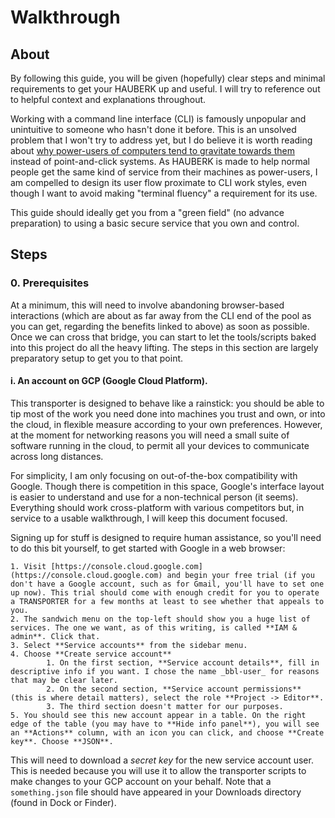 # Walkthrough

## About

By following this guide, you will be given (hopefully) clear steps and minimal requirements to get your HAUBERK up and useful. I will try to reference out to helpful context and explanations throughout.

Working with a command line interface (CLI) is famously unpopular and unintuitive to someone who hasn't done it before. This is an unsolved problem that I won't try to address yet, but I do believe it is worth reading about [why power-users of computers tend to gravitate towards them](..) instead of point-and-click systems. As HAUBERK is made to help normal people get the same kind of service from their machines as power-users, I am compelled to design its user flow proximate to CLI work styles, even though I want to avoid making "terminal fluency" a requirement for its use.

This guide should ideally get you from a "green field" (no advance preparation) to using a basic secure service that you own and control.

## Steps

### 0. Prerequisites

At a minimum, this will need to involve abandoning browser-based interactions (which are about as far away from the CLI end of the pool as you can get, regarding the benefits linked to above) as soon as possible. Once we can cross that bridge, you can start to let the tools/scripts baked into this project do all the heavy lifting. The steps in this section are largely preparatory setup to get you to that point.

#### i. An account on GCP (Google Cloud Platform).

This transporter is designed to behave like a rainstick: you should be able to tip most of the work you need done into machines you trust and own, or into the cloud, in flexible measure according to your own preferences. However, at the moment for networking reasons you will need a small suite of software running in the cloud, to permit all your devices to communicate across long distances.

For simplicity, I am only focusing on out-of-the-box compatibility with Google. Though there is competition in this space, Google's interface layout is easier to understand and use for a non-technical person (it seems). Everything should work cross-platform with various competitors but, in service to a usable walkthrough, I will keep this document focused.

Signing up for stuff is designed to require human assistance, so you'll need to do this bit yourself, to get started with Google in a web browser:

   	1. Visit [https://console.cloud.google.com](https://console.cloud.google.com) and begin your free trial (if you don't have a Google account, such as for Gmail, you'll have to set one up now). This trial should come with enough credit for you to operate a TRANSPORTER for a few months at least to see whether that appeals to you.
   	2. The sandwich menu on the top-left should show you a huge list of services. The one we want, as of this writing, is called **IAM & admin**. Click that.
   	3. Select **Service accounts** from the sidebar menu.
   	4. Choose **Create service account**
          	1. On the first section, **Service account details**, fill in descriptive info if you want. I chose the name _bbl-user_ for reasons that may be clear later.
          	2. On the second section, **Service account permissions** (this is where detail matters), select the role **Project -> Editor**.
          	3. The third section doesn't matter for our purposes.
   	5. You should see this new account appear in a table. On the right edge of the table (you may have to **Hide info panel**), you will see an **Actions** column, with an icon you can click, and choose **Create key**. Choose **JSON**.

This will need to download a _secret key_ for the new service account user. This is needed because you will use it to allow the transporter scripts to make changes to your GCP account on your behalf. Note that a `something.json` file should have appeared in your Downloads directory (found in Dock or Finder).
